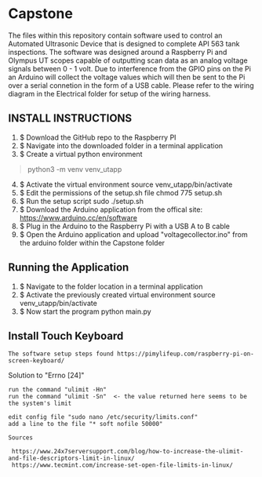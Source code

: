 # Capstone
The files within this repository contain software used to control an Automated Ultrasonic Device that is designed to complete API 563 tank inspections. The software was designed around a Raspberry Pi and Olympus UT scopes capable of outputting scan data as an analog voltage signals between 0 - 1 volt. Due to interference from the GPIO pins on the Pi an Arduino will collect the voltage values which will then be sent to the Pi over a serial connetion in the form of a USB cable. Please refer to the wiring diagram in the Electrical folder for setup of the wiring harness.


  
INSTALL INSTRUCTIONS
----------------   
  
1. $ Download the GitHub repo to the Raspberry PI
2. $ Navigate into the downloaded folder in a terminal application
3. $ Create a virtual python environment 
  >  python3 -m venv venv_utapp
4. $ Activate the virtual environment
    source venv_utapp/bin/activate
5. $ Edit the permissions of the setup.sh file 
    chmod 775 setup.sh
6. $ Run the setup script 
    sudo ./setup.sh
7. $ Download the Arduino application from the offical site: https://www.arduino.cc/en/software
8. $ Plug in the Arduino to the Raspberry Pi with a USB A to B cable
9. $ Open the Arduino application and upload "voltagecollector.ino" from the arduino folder within the Capstone folder


Running the Application
--------------

1. $ Navigate to the folder location in a terminal application
2. $ Activate the previously created virtual environment
    source venv_utapp/bin/activate
3. $ Now start the program
    python main.py



Install Touch Keyboard
--------
   
    The software setup steps found https://pimylifeup.com/raspberry-pi-on-screen-keyboard/

Solution to "Errno [24]"

    run the command "ulimit -Hn"
    run the command "ulimit -Sn"  <- the value returned here seems to be the system's limit 
  
    edit config file "sudo nano /etc/security/limits.conf"
    add a line to the file "* soft nofile 50000"
  
    Sources
  
     https://www.24x7serversupport.com/blog/how-to-increase-the-ulimit-and-file-descriptors-limit-in-linux/
     https://www.tecmint.com/increase-set-open-file-limits-in-linux/
